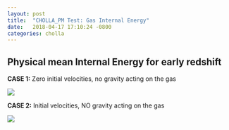 ```yaml
---
layout: post
title:  "CHOLLA_PM Test: Gas Internal Energy"
date:   2018-04-17 17:10:24 -0800
categories: cholla
---
```



## Physical mean Internal Energy for early redshift

**CASE 1:** Zero initial velocities, no gravity acting on the gas

<img src="{{ site.url }}assets/images/internal_energy_z_v0_g0.png">



**CASE 2:** Initial velocities, NO gravity acting on the gas

<img src="{{ site.url }}assets/images/internal_energy_z_v1_g0.png">
